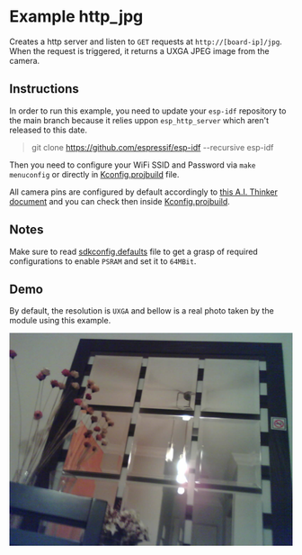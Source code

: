 # Example http_jpg

Creates a http server and listen to `GET` requests at `http://[board-ip]/jpg`. When the request is triggered, it returns a UXGA JPEG image from the camera.

## Instructions

In order to run this example, you need to update your `esp-idf` repository to the main branch because it relies uppon `esp_http_server` which aren't released to this date.

> git clone https://github.com/espressif/esp-idf --recursive esp-idf

Then you need to configure your WiFi SSID and Password via `make menuconfig` or directly in [Kconfig.projbuild](./main/Kconfig.projbuild) file.

All camera pins are configured by default accordingly to [this A.I. Thinker document](../../assets/ESP32-CAM_Product_Specification.pdf) and you can check then inside [Kconfig.projbuild](./main/Kconfig.projbuild).

## Notes

Make sure to read [sdkconfig.defaults](./sdkconfig.defaults) file to get a grasp of required configurations to enable `PSRAM` and set it to `64MBit`.

## Demo

By default, the resolution is `UXGA` and bellow is a real photo taken by the module using this example.

![capture_by_esp32-cam_example_http_jpg](../../assets/capture_by_esp32-cam_example_http_jpg.jpg)
